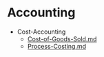 
# Accounting

- Cost-Accounting
  - [Cost-of-Goods-Sold.md](./Cost-of-Goods-Sold.md)
  - [Process-Costing.md](./Process-Costing.md)
